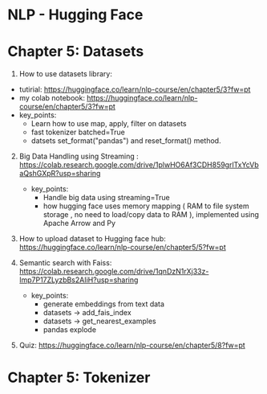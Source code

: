 # NLP - Hugging Face

# Chapter 5: Datasets
1) How to use datasets library: 
  * tutirial: https://huggingface.co/learn/nlp-course/en/chapter5/3?fw=pt
  * my colab notebook: https://huggingface.co/learn/nlp-course/en/chapter5/3?fw=pt
  * key_points:
     * Learn how to use map, apply, filter on datasets
     * fast tokenizer batched=True
     * datsets set_format("pandas") and reset_format() method.

2) Big Data Handling using Streaming : https://colab.research.google.com/drive/1plwHO6Af3CDH859grlTxYcVbaQshGXpR?usp=sharing
   * key_points:
     * Handle big data using streaming=True
     * how hugging face uses memory mapping ( RAM to file system storage , no need to load/copy data to RAM ), implemented using Apache Arrow and Py

3) How to upload dataset to Hugging face hub: https://huggingface.co/learn/nlp-course/en/chapter5/5?fw=pt
4) Semantic search with Faiss: https://colab.research.google.com/drive/1qnDzN1rXj33z-lmp7P17ZLyzbBs2AIiH?usp=sharing
   *   key_points:
       *  generate embeddings from text data   
       *  datasets -> add_fais_index
       *  datasets -> get_nearest_examples
       *  pandas explode
5) Quiz: https://huggingface.co/learn/nlp-course/en/chapter5/8?fw=pt

# Chapter 5: Tokenizer
